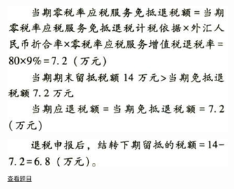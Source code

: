 ![](731f0c40e86558fe50eec2cbcf428ec1.png)

![](d6a294357edbd265155a0ffae2016b44.png)

[查看题目](../C02.增值税.本章真题.md#61-题目)

